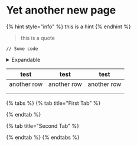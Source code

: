 # Yet another new page

{% hint style="info" %}
this is a hint
{% endhint %}

> this is a quote

```regex
// Some code
```

<details>

<summary>Expandable</summary>

text here

</details>

|     test    |     test    |     test    |
| :---------: | :---------: | :---------: |
| another row | another row | another row |
|             |             |             |
|             |             |             |

{% tabs %}
{% tab title="First Tab" %}

{% endtab %}

{% tab title="Second Tab" %}

{% endtab %}
{% endtabs %}
